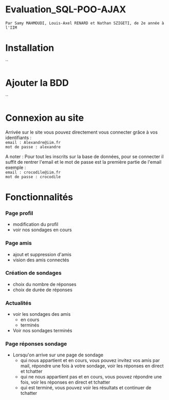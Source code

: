 # Evaluation_SQL-POO-AJAX
`Par Samy MAHMOUDI, Louis-Axel RENARD et Nathan SZIGETI, de 2e année à l'IIM`

# Installation
``

# Ajouter la BDD
``

# Connexion au site

Arrivée sur le site vous pouvez directement vous connecter grâce à vos identifiants :  
`email : Alexandre@iim.fr`  
`mot de passe : alexandre`
 
 A noter : Pour tout les inscrits sur la base de données, pour se connecter il suffit de rentrer l'email et le mot de passe est la première partie de l'email exemple :  
 `email : crocodile@iim.fr`    
 `mot de passe : crocodile`
 
# Fonctionnalités

### Page profil
* modification du profil
* voir nos sondages en cours

### Page amis
* ajout et suppression d'amis
* vision des amis connectés


### Création de sondages
* choix du nombre de réponses
* choix de durée de réponses

### Actualités
* voir les sondages des amis
  - en cours
  - terminés
* Voir nos sondages terminés

### Page réponses sondage
* Lorsqu'on arrive sur une page de sondage
  - qui nous appartient et en cours, vous pouvez invitez vos amis par mail, répondre une fois à votre sondage, voir les réponses en direct et tchatter
  - qui ne nous appartient pas et en cours, vous pouvez répondre une fois, voir les réponses en direct et tchatter
  - qui est terminé, vous pouvez voir les résultats et continuer de tchatter

